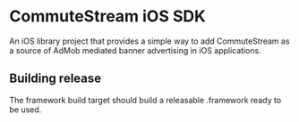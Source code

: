 # CommuteStream iOS SDK

An iOS library project that provides a simple way to add CommuteStream
as a source of AdMob mediated banner advertising in iOS applications.

## Building release

The framework build target should build a releasable .framework ready to
be used.
